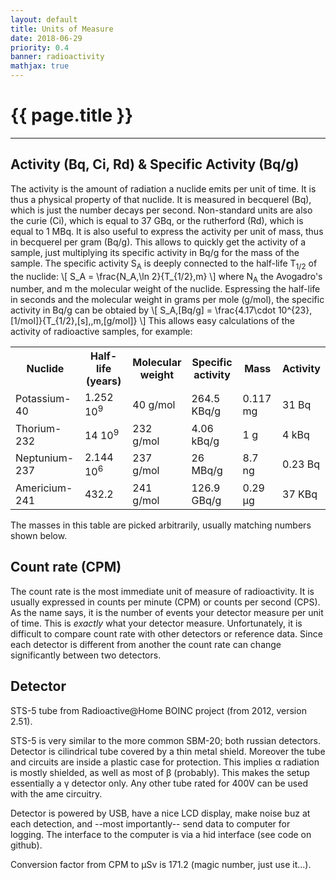 ```yaml
---
layout: default
title: Units of Measure
date: 2018-06-29
priority: 0.4
banner: radioactivity
mathjax: true
---
```


{{ page.title }}
=====
---

## Activity (Bq, Ci, Rd) & Specific Activity (Bq/g)

The activity is the amount of radiation a nuclide emits per unit of time. It is
thus a physical property of that nuclide. It is measured in becquerel (Bq),
which is just the number decays per second. Non-standard units are also the
curie (Ci), which is equal to 37 GBq, or the rutherford (Rd), which is equal to
1 MBq. It is also useful to express the activity per unit of mass, thus in
becquerel per gram (Bq/g). This allows to quickly get the activity of a sample,
just multiplying its specific activity in Bq/g for the mass of the sample.  The
specific activity S<sub>A</sub> is deeply connected to the half-life
T<sub>1/2</sub> of the nuclide: \\[ S\_A = \frac{N\_A\,\ln 2}{T\_{1/2}\,m} \\]
where N<sub>A</sub> the Avogadro's number, and m the molecular weight of the
nuclide. Espressing the half-life in seconds and the molecular weight in grams
per mole (g/mol), the specific activity in Bq/g can be obtaied by \\[
S\_A\,[Bq/g] = \frac{4.17\cdot 10^{23}\,[1/mol]}{T\_{1/2}\,[s]\,\,m\,[g/mol]}
\\] This allows easy calculations of the activity of radioactive samples, for
example:

<table class='nice' >
 <tr><th>Nuclide</th><th>Half-life (years)</th><th>Molecular<br>weight</th><th>Specific<br>activity</th><th>Mass</th><th>Activity</th></tr>
 <tr><td>Potassium-40</td><td>1.252 10<sup>9</sup></td><td>40 g/mol</td><td>264.5 KBq/g</td><td>0.117 mg</td><td>31 Bq</td></tr>
 <tr><td>Thorium-232</td><td>14 10<sup>9</sup></td><td>232 g/mol</td><td>4.06 kBq/g</td><td>1 g</td><td>4 kBq</td></tr>
 <tr><td>Neptunium-237</td><td>2.144 10<sup>6</sup></td><td>237 g/mol</td><td>26 MBq/g</td><td>8.7 ng</td><td>0.23 Bq</td></tr>
 <tr><td>Americium-241</td><td>432.2</td><td>241 g/mol</td><td>126.9 GBq/g</td><td>0.29 &mu;g</td><td>37 KBq</td></tr>
</table>

The masses in this table are picked arbitrarily, usually matching numbers shown below.


## Count rate (CPM)

The count rate is the most immediate unit of measure of radioactivity. It is
usually expressed in counts per minute (CPM) or counts per second (CPS). As the
name says, it is the number of events your detector measure per unit of time.
This is _exactly_ what your detector measure. Unfortunately, it is difficult to
compare count rate with other detectors or reference data. Since each detector
is different from another the count rate can change significantly between two
detectors.

## Detector

STS-5 tube from Radioactive@Home BOINC project (from 2012, version 2.51). 

STS-5 is very similar to the more common SBM-20; both russian detectors.
Detector is cilindrical tube covered by a thin metal shield. Moreover the tube
and circuits are inside a plastic case for protection. This implies &alpha;
radiation is mostly shielded, as well as most of &beta; (probably). This makes
the setup essentially a &gamma; detector only. Any other tube rated for 400V
can be used with the ame circuitry.

Detector is powered by USB, have a nice LCD display, make noise buz at each
detection, and --most importantly-- send data to computer for logging. The
interface to the computer is via a hid interface (see code on github).

Conversion factor from CPM to &mu;Sv is 171.2 (magic number, just use it...).


